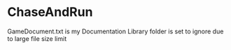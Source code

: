 # ChaseAndRun
GameDocument.txt is my Documentation
Library folder is set to ignore due to large file size limit
